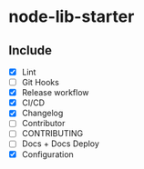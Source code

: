 # node-lib-starter

## Include

- [x] Lint
- [ ] Git Hooks
- [x] Release workflow
- [x] CI/CD
- [x] Changelog
- [ ] Contributor
- [ ] CONTRIBUTING
- [ ] Docs + Docs Deploy
- [x] Configuration